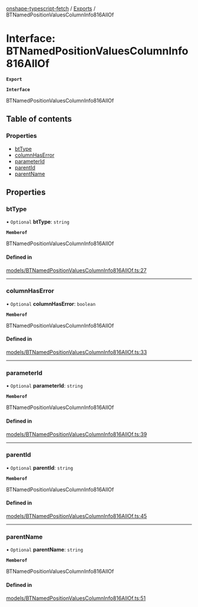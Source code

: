 [onshape-typescript-fetch](../README.md) / [Exports](../modules.md) / BTNamedPositionValuesColumnInfo816AllOf

# Interface: BTNamedPositionValuesColumnInfo816AllOf

**`Export`**

**`Interface`**

BTNamedPositionValuesColumnInfo816AllOf

## Table of contents

### Properties

- [btType](BTNamedPositionValuesColumnInfo816AllOf.md#bttype)
- [columnHasError](BTNamedPositionValuesColumnInfo816AllOf.md#columnhaserror)
- [parameterId](BTNamedPositionValuesColumnInfo816AllOf.md#parameterid)
- [parentId](BTNamedPositionValuesColumnInfo816AllOf.md#parentid)
- [parentName](BTNamedPositionValuesColumnInfo816AllOf.md#parentname)

## Properties

### btType

• `Optional` **btType**: `string`

**`Memberof`**

BTNamedPositionValuesColumnInfo816AllOf

#### Defined in

[models/BTNamedPositionValuesColumnInfo816AllOf.ts:27](https://github.com/toebes/onshape-typescript-fetch/blob/3e11ae1/models/BTNamedPositionValuesColumnInfo816AllOf.ts#L27)

___

### columnHasError

• `Optional` **columnHasError**: `boolean`

**`Memberof`**

BTNamedPositionValuesColumnInfo816AllOf

#### Defined in

[models/BTNamedPositionValuesColumnInfo816AllOf.ts:33](https://github.com/toebes/onshape-typescript-fetch/blob/3e11ae1/models/BTNamedPositionValuesColumnInfo816AllOf.ts#L33)

___

### parameterId

• `Optional` **parameterId**: `string`

**`Memberof`**

BTNamedPositionValuesColumnInfo816AllOf

#### Defined in

[models/BTNamedPositionValuesColumnInfo816AllOf.ts:39](https://github.com/toebes/onshape-typescript-fetch/blob/3e11ae1/models/BTNamedPositionValuesColumnInfo816AllOf.ts#L39)

___

### parentId

• `Optional` **parentId**: `string`

**`Memberof`**

BTNamedPositionValuesColumnInfo816AllOf

#### Defined in

[models/BTNamedPositionValuesColumnInfo816AllOf.ts:45](https://github.com/toebes/onshape-typescript-fetch/blob/3e11ae1/models/BTNamedPositionValuesColumnInfo816AllOf.ts#L45)

___

### parentName

• `Optional` **parentName**: `string`

**`Memberof`**

BTNamedPositionValuesColumnInfo816AllOf

#### Defined in

[models/BTNamedPositionValuesColumnInfo816AllOf.ts:51](https://github.com/toebes/onshape-typescript-fetch/blob/3e11ae1/models/BTNamedPositionValuesColumnInfo816AllOf.ts#L51)
